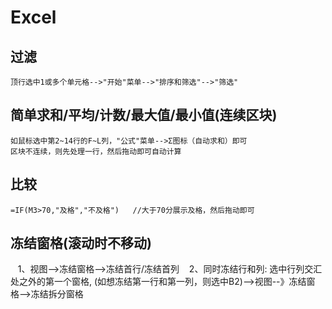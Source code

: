 # Excel
## 过滤
    顶行选中1或多个单元格-->"开始"菜单-->"排序和筛选"-->"筛选"

## 简单求和/平均/计数/最大值/最小值(连续区块)
    如鼠标选中第2~14行的F~L列，"公式"菜单-->Σ图标（自动求和）即可 
    区块不连续，则先处理一行，然后拖动即可自动计算

## 比较
    =IF(M3>70,"及格","不及格")   //大于70分展示及格，然后拖动即可

## 冻结窗格(滚动时不移动)
    1、视图-->冻结窗格-->冻结首行/冻结首列
    2、同时冻结行和列: 选中行列交汇处之外的第一个窗格, (如想冻结第一行和第一列，则选中B2)-->视图--》冻结窗格-->冻结拆分窗格
